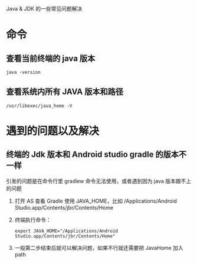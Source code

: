Java & JDK 的一些常见问题解决



# 命令

## 查看当前终端的 java 版本

```shell
java -version
```



## 查看系统内所有 JAVA 版本和路径 

```shell
/usr/libexec/java_home -V
```



# 遇到的问题以及解决

## 终端的 Jdk 版本和 Android studio gradle 的版本不一样

引发的问题是在命令行里 gradlew  命令无法使用，或者遇到因为 java 版本跟不上的问题

1. 打开 AS 查看 Gradle 使用 JAVA_HOME，比如 /Applications/Android Studio.app/Contents/jbr/Contents/Home

2. 终端执行命令：

   ```shell
   export JAVA_HOME="/Applications/Android Studio.app/Contents/jbr/Contents/Home"
   ```

3. 一般第二步结束后就可以解决问题，如果不行就还需要把 JavaHome 加入 path

